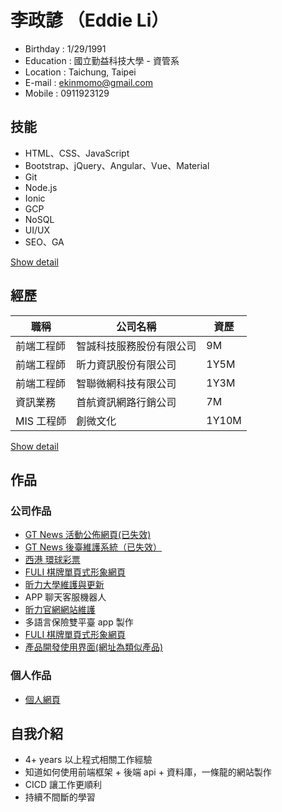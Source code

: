 # 李政諺 （Eddie Li）

- Birthday : 1/29/1991
- Education : 國立勤益科技大學 - 資管系
- Location : Taichung, Taipei
- E-mail : ekinmomo@gmail.com
- Mobile : 0911923129

## 技能

- HTML、CSS、JavaScript
- Bootstrap、jQuery、Angular、Vue、Material
- Git
- Node.js
- Ionic
- GCP
- NoSQL
- UI/UX
- SEO、GA

[Show detail](/test)

<!-- ### HTML/CSS

* 瞭解 HTML 語意。
* 能夠使用 CSS 做出網頁排版與 RWD 響應式設計。
* 瞭解 CSS3 的 Animate、transform 跟 transition。
* 使用 SASS 規劃 Web layout 架構。

### Javascript/Framework

* 對原生 Javascript 有基礎的了解，目前買了javascript的犀牛書來邊看邊練習。
* BootStrap - 有買bootstrap書來看，也套用在自己的個人網站。
* Jquery - 會使用 Jquery 做動畫效果、ajax 抓取第三方 api 資料以及套用 plugin 在網頁上。

### Git/GitHub

* 對Git版本控制有基礎的了解，能夠抓取遠端資料庫到本機進行作業、創建分支、合併分支與推送到遠端資料庫。 -->

## 經歷

| 職稱       | 公司名稱                 | 資歷  |
| ---------- | ------------------------ | ----- |
| 前端工程師 | 智誠科技服務股份有限公司 | 9M    |
| 前端工程師 | 昕力資訊股份有限公司     | 1Y5M  |
| 前端工程師 | 智聯微網科技有限公司     | 1Y3M  |
| 資訊業務   | 首航資訊網路行銷公司     | 7M    |
| MIS 工程師 | 創微文化                 | 1Y10M |

[Show detail](/test)

## 作品

### 公司作品

- [GT News 活動公佈網頁(已失效)](http://www.gt-news.com/index.html)
- [GT News 後臺維護系統（已失效）](http://gtnews.gt-program.com/)
- [西港 環球彩票](http://universallottery.gttest12.com/index)
- [FULI 棋牌單頁式形象網頁](http://fuligaming.com/cn/)
- [昕力大學維護與更新](https://www.tpisoftware.com/tpu/index)
- APP 聊天客服機器人
- [昕力官網網站維護](https://www.tpisoftware.com/en/)
- 多語言保險雙平臺 app 製作
- [FULI 棋牌單頁式形象網頁](http://fuligaming.com/cn/)
- [產品開發使用界面(網址為類似產品)](https://www.moxa.com.tw/Product/network_management_software.htm)

### 個人作品

- [個人網頁](http://www.ekinmomo.com/)
<!-- * 響應式旅遊業 - http://www.nevergiveup.byethost24.com/bootstrap1.html
- 響應式產品介紹 - http://www.nevergiveup.byethost24.com/bootstrap2.html
- 響應式部落格 - http://www.nevergiveup.byethost24.com/bootstrap3.html -->

## 自我介紹

- 4+ years 以上程式相關工作經驗
- 知道如何使用前端框架 + 後端 api + 資料庫，一條龍的網站製作
- CICD 讓工作更順利
- 持續不間斷的學習
